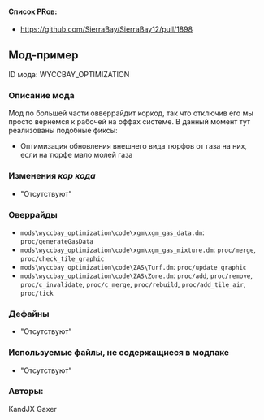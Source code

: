 
#### Список PRов:

- https://github.com/SierraBay/SierraBay12/pull/1898
<!--
  Ссылки на PRы, связанные с модом:
  - Создание
  - Большие изменения
-->

<!-- Название мода. Не важно на русском или на английском. -->
## Мод-пример

ID мода: WYCCBAY_OPTIMIZATION
<!--
  Название модпака прописными буквами, СОЕДИНЁННЫМИ_ПОДЧЁРКИВАНИЕМ,
  которое ты будешь использовать для обозначения файлов.
-->

### Описание мода

Мод по большей части овверрайдит коркод, так что отключив его мы просто вернемся к рабочей на оффах системе.
В данный момент тут реализованы подобные фиксы:
- Оптимизация обновления внешнего вида тюрфов от газа на них, если на тюрфе мало молей газа
<!--
  Что он делает, что добавляет: что, куда, зачем и почему - всё здесь.
  А также любая полезная информация.
-->

### Изменения *кор кода*

- "Отсутствуют"
<!--
  Если вы редактировали какие-либо процедуры или переменные в кор коде,
  они должны быть указаны здесь.
  Нужно указать и файл, и процедуры/переменные.

  Изменений нет - напиши "Отсутствуют"
-->

### Оверрайды

- `mods\wyccbay_optimization\code\xgm\xgm_gas_data.dm`: `proc/generateGasData`
- `mods\wyccbay_optimization\code\xgm\xgm_gas_mixture.dm`: `proc/merge`, `proc/check_tile_graphic`
- `mods\wyccbay_optimization\code\ZAS\Turf.dm`: `proc/update_graphic`
- `mods\wyccbay_optimization\code\ZAS\Zone.dm`: `proc/add`, `proc/remove`, `proc/c_invalidate`, `proc/c_merge`, `proc/rebuild`, `proc/add_tile_air`, `proc/tick`
<!--
  Если ты добавлял новый модульный оверрайд, его нужно указать здесь.
  Здесь указываются оверрайды в твоём моде и папке `_master_files`

  Изменений нет - напиши "Отсутствуют"
-->

### Дефайны

- "Отсутствуют"
<!--
  Если требовалось добавить какие-либо дефайны, укажи файлы,
  в которые ты их добавил, а также перечисли имена.
  И то же самое, если ты используешь дефайны, определённые другим модом.

  Не используешь - напиши "Отсутствуют"
-->

### Используемые файлы, не содержащиеся в модпаке

- "Отсутствуют"
<!--
  Будь то немодульный файл или модульный файл, который не содержится в папке,
  принадлежащей этому конкретному моду, он должен быть упомянут здесь.
  Хорошими примерами являются иконки или звуки, которые используются одновременно
  несколькими модулями, или что-либо подобное.
-->

### Авторы:

KandJX
Gaxer
<!--
  Здесь находится твой никнейм
  Если работал совместно - никнеймы тех, кто помогал.
  В случае порта чего-либо должна быть ссылка на источник.
-->
